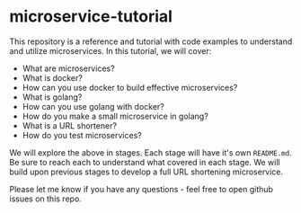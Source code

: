 # microservice-tutorial

This repository is a reference and tutorial with code examples to understand and utilize microservices. In this tutorial, we will cover:

* What are microservices?
* What is docker?
* How can you use docker to build effective microservices?
* What is golang?
* How can you use golang with docker?
* How do you make a small microservice in golang?
* What is a URL shortener?
* How do you test microservices?

We will explore the above in stages. Each stage will have it's own `README.md`. Be sure to reach each to understand what covered in each stage. We will build upon previous stages to develop a full URL shortening microservice.

Please let me know if you have any questions - feel free to open github issues on this repo.
